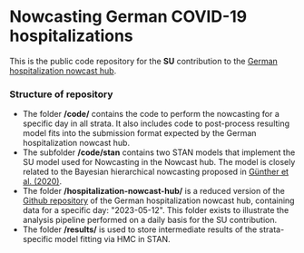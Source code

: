 # Nowcasting German COVID-19 hospitalizations

This is the public code repository for the **SU** contribution to the <a href="https://github.com/KITmetricslab/hospitalization-nowcast-hub">German hospitalization nowcast hub</a>.

### Structure of repository

- The folder **/code/** contains the code to perform the nowcasting for a specific day in all strata. It also includes code to post-process resulting model fits into the submission format expected by the German hospitalization nowcast hub.
- The subfolder **/code/stan** contains two STAN models that implement the SU model used for Nowcasting in the Nowcast hub. The model is closely related to the Bayesian hierarchical nowcasting proposed in <a href="https://onlinelibrary.wiley.com/doi/10.1002/bimj.202000112">Günther et al. (2020)</a>. 
- The folder **/hospitalization-nowcast-hub/** is a reduced version of the <a href="https://github.com/KITmetricslab/hospitalization-nowcast-hub">Github repository</a> of the German hospitalization nowcast hub, containing data for a specific day: "2023-05-12". This folder exists to illustrate the analysis pipeline performed on a daily basis for the SU contribution.
- The folder **/results/** is used to store intermediate results of the strata-specific model fitting via HMC in STAN.



